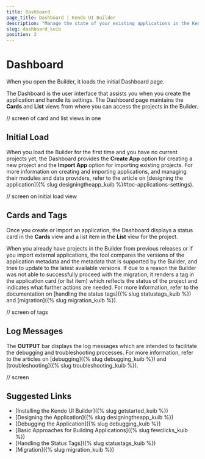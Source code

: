 ```yaml
---
title: Dashboard
page_title: Dashboard | Kendo UI Builder
description: "Manage the state of your existing applications in the Kendo UI Designer by using the options of its Dashboard."
slug: dashboard_kuib
position: 2
---
```


# Dashboard

When you open the Builder, it loads the initial Dashboard page.

The Dashboard is the user interface that assists you when you create the application and handle its settings. The Dashboard page maintains the **Cards** and **List** views from where you can access the projects in the Builder.

// screen of card and list views in one

## Initial Load

When you load the Builder for the first time and you have no current projects yet, the Dashboard provides the **Create App** option for creating a new project and the **Import App** option for importing existing projects. For more information on creating and importing applications, and managing their modules and data providers, refer to the article on [designing the application]({% slug designingtheapp_kuib %}#toc-applications-settings).

// screen on initial load view

## Cards and Tags

Once you create or import an application, the Dashboard displays a status card in the **Cards** view and a list item in the **List** view for the project.

When you already have projects in the Builder from previous releases or if you import external applications, the tool compares the versions of the application metadata and the metadata that is supported by the Builder, and tries to update to the latest available versions. If due to a reason the Builder was not able to successfully proceed with the migration, it renders a tag in the application card (or list item) which reflects the status of the project and indicates what further actions are needed. For more information, refer to the documentation on [handling the status tags]({% slug statustags_kuib %}) and [migration]({% slug migration_kuib %}).

// screen of tags

## Log Messages

The **OUTPUT** bar displays the log messages which are intended to facilitate the debugging and troubleshooting processes. For more information, refer to the articles on [debugging]({% slug debugging_kuib %}) and [troubleshooting]({% slug troubleshooting_kuib %}).

// screen

## Suggested Links

* [Installing the Kendo UI Builder]({% slug getstarted_kuib %})
* [Designing the Application]({% slug designingtheapp_kuib %})
* [Debugging the Application]({% slug debugging_kuib %})
* [Basic Approaches for Building Applications]({% slug fewclicks_kuib %})
* [Handling the Status Tags]({% slug statustags_kuib %})
* [Migration]({% slug migration_kuib %})
